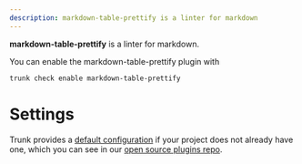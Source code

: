 ```yaml
---
description: markdown-table-prettify is a linter for markdown
---
```


**markdown-table-prettify** is a linter for markdown.

You can enable the markdown-table-prettify plugin with

```shell
trunk check enable markdown-table-prettify
```

# Settings


Trunk provides a [default configuration](https://github.com/trunk-io/plugins/tree/main/linters/markdown-table-prettify) if your project does not already have one,
which you can see in our [open source plugins repo](https://github.com/trunk-io/plugins/tree/main).
